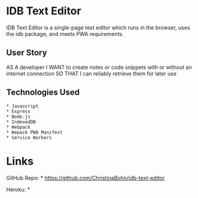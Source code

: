 # IDB Text Editor
IDB Text Editor is a single-page text editor which runs in the browser, uses the idb package, and meets PWA requirements.

## User Story

AS A developer
I WANT to create notes or code snippets with or without an internet connection
SO THAT I can reliably retrieve them for later use

## Technologies Used

    * Javascript
    * Express
    * Node.js
    * IndexedDB
    * Webpack
    * Wepack PWA Manifest
    * Service Workers

# Links

GitHub Repo:
    * https://github.com/ChristinaBohn/idb-text-editor

Heroku:
    * 
